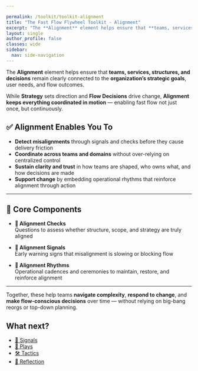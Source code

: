 ```yaml
---

permalink: /toolkit/toolkit-alignment
title: "The Fast Flow Flywheel Toolkit - Alignment"
excerpt: "The **Alignment** element helps ensure that **teams, services, structures, and decisions** remain clearly connected to the **organization’s strategic goals**, user needs, and flow outcomes."
layout: single
author_profile: false
classes: wide
sidebar:
  nav: side-navigation
---
```


The **Alignment** element helps ensure that **teams, services, structures, and decisions** remain clearly connected to the **organization’s strategic goals**, user needs, and flow outcomes.

While **Strategy** sets direction and **Flow Decisions** drive change, **Alignment keeps everything coordinated in motion** — enabling fast flow not just once, but continuously.

## ✅ Alignment Enables You To

- **Detect misalignments** through signals and checks before they cause delivery friction  
- **Coordinate across teams and domains** without over-relying on centralized control  
- **Sustain clarity and trust** in how teams are shaped, who owns what, and how decisions are made  
- **Support change** by embedding operational rhythms that reinforce alignment through action  

---

## 🧩 Core Components

- **🧭 Alignment Checks**  
  Questions to assess whether structure, scope, and strategy are truly aligned

- **📡 Alignment Signals**  
  Early warning signs that misalignment is slowing or blocking flow

- **🔁 Alignment Rhythms**  
  Operational cadences and ceremonies to maintain, restore, and reinforce alignment

---

Together, these help teams **navigate complexity**, **respond to change**, and **make flow-conscious decisions** over time — without relying on big-bang reorgs or top-down planning.

## What next?

- [📡 Signals](/toolkit/toolkit-signals)
- [🎯 Plays](/toolkit/toolkit-plays)
- [🛠️ Tactics](/toolkit/toolkit-tactics)
- [🔁 Reflection](/toolkit/toolkit-reflection)

